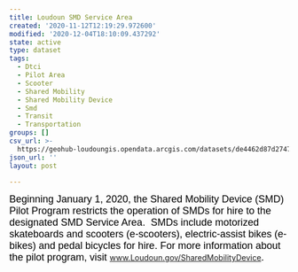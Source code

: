 ```yaml
---
title: Loudoun SMD Service Area
created: '2020-11-12T12:19:29.972600'
modified: '2020-12-04T18:10:09.437292'
state: active
type: dataset
tags:
  - Dtci
  - Pilot Area
  - Scooter
  - Shared Mobility
  - Shared Mobility Device
  - Smd
  - Transit
  - Transportation
groups: []
csv_url: >-
  https://geohub-loudoungis.opendata.arcgis.com/datasets/de4462d87d274719965e1f3d6ac10a0a_0.csv?outSR=%7B%22latestWkid%22%3A3857%2C%22wkid%22%3A102100%7D
json_url: ''
layout: post

---
```

<span style='color: black; font-size: large; font-family: Calibri, sans-serif;'>Beginning January 1, 2020, the Shared Mobility Device (SMD) Pilot Program restricts the operation of SMDs for hire to the designated SMD Service Area.  SMDs include motorized skateboards and scooters (e-scooters), electric-assist bikes (e-bikes) and pedal bicycles for hire. For more information about the pilot program, visit </span><a href='http://www.loudoun.gov/SharedMobilityDevice' rel='nofollow ugc' style='font-size: large; color: rgb(0, 121, 193); text-decoration-line: none; font-family: &quot;Avenir Next W01&quot;, &quot;Avenir Next W00&quot;, &quot;Avenir Next&quot;, Avenir, &quot;Helvetica Neue&quot;, sans-serif;' target='_blank'>www.Loudoun.gov/SharedMobilityDevice</a><span style='color: black; font-size: large; font-family: Calibri, sans-serif;'>.</span>
